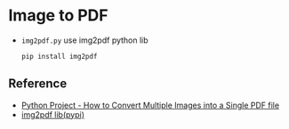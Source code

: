 # Image to PDF



- `img2pdf.py`
  use img2pdf python lib

    ```
    pip install img2pdf
    ```


## Reference

- [Python Project - How to Convert Multiple Images into a Single PDF file](https://www.freecodecamp.org/news/convert-multiple-images-into-a-single-pdf-file-with-python/)
- [img2pdf lib(pypi)](https://pypi.org/project/img2pdf/)